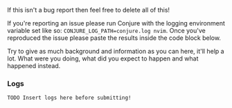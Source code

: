 If this isn't a bug report then feel free to delete all of this!

If you're reporting an issue please run Conjure with the logging environment variable set like so: `CONJURE_LOG_PATH=conjure.log nvim`. Once you've reproduced the issue please paste the results inside the code block below.

Try to give as much background and information as you can here, it'll help a lot. What were you doing, what did you expect to happen and what happened instead.

### Logs

```
TODO Insert logs here before submitting!
```
